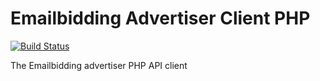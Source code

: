 Emailbidding Advertiser Client PHP
====================

[![Build Status](https://travis-ci.org/emailbidding/advertiser-client-php.png?branch=master)](https://travis-ci.org/emailbidding/advertiser-client-php)

The Emailbidding advertiser PHP API client
